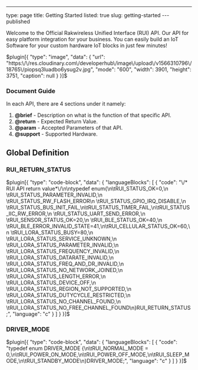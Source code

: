 ---
type: page
title: Getting Started
listed: true
slug: getting-started
---published

Welcome to the Official Rakwireless Unified Interface (RUI) API. Our API for easy platform integration for your business. You can easily build an IoT Software for your custom hardware IoT blocks in just few minutes!

$plugin[{
    "type": "image",
    "data": {
        "url": "https:\/\/res.cloudinary.com\/developerhub\/image\/upload\/v1566310796\/18765\/piopsq3luadbo6ysug2v.jpg",
        "mode": "600",
        "width": 3901,
        "height": 3751,
        "caption": null
    }
}]$

### Document Guide

In each API, there are 4 sections under it namely: 

1. **@brief** - Description on what is the function of that specific API.
2. **@return** - Expected Return Value.
3. **@param** - Accepted Parameters of that API.
4. **@support** - Supported Hardware.

## Global Definition

### RUI_RETURN_STATUS

$plugin[{
    "type": "code-block",
    "data": {
        "languageBlocks": [
            {
                "code": "\/* RUI API return value*\/\n\ntypedef enum{\n\tRUI_STATUS_OK=0,\n \tRUI_STATUS_PARAMETER_INVALID,\n \tRUI_STATUS_RW_FLASH_ERROR\n \tRUI_STATUS_GPIO_IRQ_DISABLE,\n \tRUI_STATUS_BUS_INIT_FAIL,\n\tRUI_STATUS_TIMER_FAIL,\n\tRUI_STATUS_IIC_RW_ERROR,\n \tRUI_STATUS_UART_SEND_ERROR,\n \tRUI_SENSOR_STATUS_OK=20,\n \tRUI_BLE_STATUS_OK=40,\n \tRUI_BLE_ERROR_INVALID_STATE=41,\n\tRUI_CELLULAR_STATUS_OK=60,\n \tRUI_LORA_STATUS_BUSY=80,\n \tRUI_LORA_STATUS_SERVICE_UNKNOWN,\n \tRUI_LORA_STATUS_PARAMETER_INVALID,\n \tRUI_LORA_STATUS_FREQUENCY_INVALID,\n \tRUI_LORA_STATUS_DATARATE_INVALID,\n \tRUI_LORA_STATUS_FREQ_AND_DR_INVALID,\n \tRUI_LORA_STATUS_NO_NETWORK_JOINED,\n \tRUI_LORA_STATUS_LENGTH_ERROR,\n \tRUI_LORA_STATUS_DEVICE_OFF,\n \tRUI_LORA_STATUS_REGION_NOT_SUPPORTED,\n \tRUI_LORA_STATUS_DUTYCYCLE_RESTRICTED,\n \tRUI_LORA_STATUS_NO_CHANNEL_FOUND,\n \tRUI_LORA_STATUS_NO_FREE_CHANNEL_FOUND\n}RUI_RETURN_STATUS;",
                "language": "c"
            }
        ]
    }
}]$

### DRIVER_MODE

$plugin[{
    "type": "code-block",
    "data": {
        "languageBlocks": [
            {
                "code": "typedef enum DRIVER_MODE {\n\tRUI_NORMAL_MODE = 0,\n\tRUI_POWER_ON_MODE,\n\tRUI_POWER_OFF_MODE,\n\tRUI_SLEEP_MODE,\n\tRUI_STANDBY_MODE\n}DRIVER_MODE;",
                "language": "c"
            }
        ]
    }
}]$

